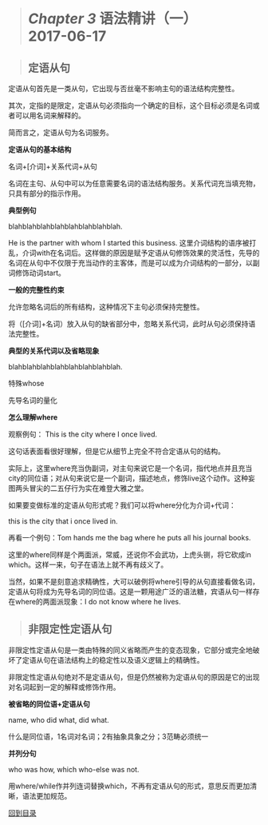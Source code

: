 ># *Chapter 3* 语法精讲（一）            2017-06-17



>## 定语从句

定语从句首先是一类从句，它出现与否丝毫不影响主句的语法结构完整性。

其次，定指的是限定，定语从句必须指向一个确定的目标，这个目标必须是名词或者可以用名词来解释的。

简而言之，定语从句为名词服务。

**定语从句的基本结构**

名词+[介词]+关系代词+从句

名词在主句、从句中可以为任意需要名词的语法结构服务。关系代词充当填充物，只具有部分的指示作用。

**典型例句**

blahblahblahblahblahblahblahblah.

He is the partner with whom I started this business. 这里介词结构的语序被打乱，介词with在名词后。这样做的原因是赋予定语从句修饰效果的灵活性，先导的名词在从句中不仅限于充当动作的主客体，而是可以成为介词结构的一部分，以副词修饰动词start。

**一般的完整性约束**

允许忽略名词后的所有结构，这种情况下主句必须保持完整性。

将（[介词]+名词）放入从句的缺省部分中，忽略关系代词，此时从句必须保持语法完整性。

**典型的关系代词以及省略现象**

blahblahblahblahblahblahblahblah.

特殊whose

先导名词的量化

**怎么理解where**

观察例句： This is the city where I once lived.

这句话表面看很好理解，但是它从细节上完全不符合定语从句的结构。

实际上，这里where充当伪副词，对主句来说它是一个名词，指代地点并且充当city的同位语；对从句来说它是一个副词，描述地点，修饰live这个动作。这种妄图两头冒尖的二五仔行为实在难登大雅之堂。

如果要变做标准的定语从句形式呢？我们可以将where分化为介词+代词：

this is the city that i once lived in.

再看一个例句：Tom hands me the bag where he puts all his journal books.

这里的where同样是个两面派，常威，还说你不会武功，上虎头铡，将它砍成in which。这样一来，句子在语法上就不再有歧义了。

当然，如果不是刻意追求精确性，大可以破例将where引导的从句直接看做名词，定语从句将成为先导名词的同位语。这是一颗用途广泛的语法糖，宾语从句一样存在where的两面派现象：I do not know where he lives. 

>## 非限定性定语从句

非限定性定语从句是一类由特殊的同义省略而产生的变态现象，它部分或完全地破坏了定语从句在语法结构上的稳定性以及语义逻辑上的精确性。

非限定性定语从句绝对不是定语从句，但是仍然被称为定语从句的原因是它的出现对名词起到一定的解释或修饰作用。

**被省略的同位语+定语从句**

name, who did what, did what.

什么是同位语，1名词对名词；2有抽象具象之分；3范畴必须统一

**并列分句**

who was how, which who-else was not.

用where/while作并列连词替换which，不再有定语从句的形式，意思反而更加清晰，语法更加规范。



[回到目录](https://github.com/Comac123/EN666/blob/master/README.md)

